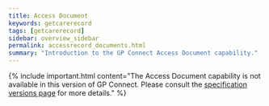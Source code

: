 ```yaml
---
title: Access Document
keywords: getcarerecord
tags: [getcarerecord]
sidebar: overview_sidebar
permalink: accessrecord_documents.html
summary: "Introduction to the GP Connect Access Document capability."
---
```


{% include important.html content="The Access Document capability is not available in this version of GP Connect. Please consult the [specification versions page](https://developer.nhs.uk/gp-connect-specification-versions/) for more details." %}
